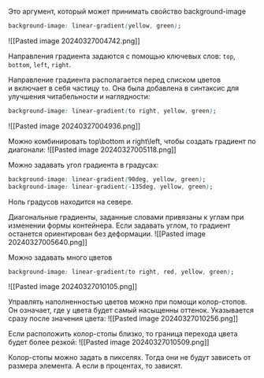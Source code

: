 Это аргумент, который может принимать свойство background-image
```css
background-image: linear-gradient(yellow, green);
```
![[Pasted image 20240327004742.png]]

Направления градиента задаются с помощью ключевых слов: `top`, `bottom`, `left`, `right`.

Направление градиента располагается перед списком цветов и включает в себя частицу `to`. Она была добавлена в синтаксис для улучшения читабельности и наглядности:
```css
background-image: linear-gradient(to right, yellow, green);
```
![[Pasted image 20240327004936.png]]

Можно комбинировать top\bottom и right\left, чтобы создать градиент по диагонали:
![[Pasted image 20240327005118.png]]

Можно задавать угол градиента в градусах:
```css
background-image: linear-gradient(90deg, yellow, green);
background-image: linear-gradient(-135deg, yellow, green);
```
Ноль градусов находится на севере.

Диагональные градиенты, заданные словами привязаны к углам при изменении формы контейнера. Если задавать углом, то градиент останется ориентирован без деформации.
![[Pasted image 20240327005640.png]]

Можно задавать много цветов
```css
background-image: linear-gradient(to right, red, yellow, green);
```
![[Pasted image 20240327010105.png]]

Управлять наполненностью цветов можно при помощи колор-стопов. Он означает, где у цвета будет самый насыщенны оттенок. Указывается сразу после значения цвета:
![[Pasted image 20240327010256.png]]

Если расположить колор-стопы близко, то граница перехода цвета будет более резкой:
![[Pasted image 20240327010509.png]]

Колор-стопы можно задать в пикселях. Тогда они не будут зависеть от размера элемента. А если в процентах, то зависят.